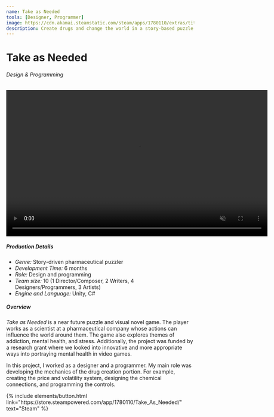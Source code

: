```yaml
---
name: Take as Needed
tools: [Designer, Programmer]
image: https://cdn.akamai.steamstatic.com/steam/apps/1780110/extras/titlescreen.gif?t=1637552337
description: Create drugs and change the world in a story-based puzzle game
---
```


# Take as Needed
###### Design & Programming

<center>
<video muted autoplay controls loop width="700" height="393">
  <source src="/assets/druggame.mp4" type="video/mp4">
</video>
</center>

##### Production Details
+ *Genre:* Story-driven pharmaceutical puzzler
+ *Development Time:* 6 months
+ *Role:* Design and programming
+ *Team size:* 10 (1 Director/Composer, 2 Writers, 4 Designers/Programmers, 3 Artists)
+ *Engine and Language:* Unity, C#

##### Overview
*Take as Needed* is a near future puzzle and visual novel game. The player works as a scientist at a pharmaceutical company whose actions can influence the world around them. The game also explores themes of addiction, mental health, and stress. 
Additionally, the project was funded by a research grant where we looked into innovative and more appropriate ways into portraying mental health in video games.

In this project, I worked as a designer and a programmer. My main role was developing the mechanics of the drug creation portion. For example, creating the price and volatility system, designing the chemical connections, and programming the controls.

<p class="text-center">
{% include elements/button.html link="https://store.steampowered.com/app/1780110/Take_As_Needed/" text="Steam" %}
</p>